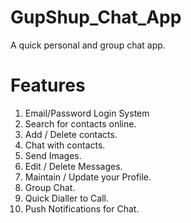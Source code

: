 # GupShup_Chat_App
A quick personal and group chat app.

# Features

1. Email/Password Login System
2. Search for contacts online.
3. Add / Delete contacts.
4. Chat with contacts.
5. Send Images.
6. Edit / Delete Messages.
7. Maintain / Update your Profile.
8. Group Chat.
9. Quick Dialler to Call.
10. Push Notifications for Chat.

